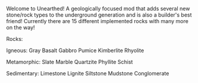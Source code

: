 Welcome to Unearthed! A geologically focused mod that adds several new stone/rock types to the underground generation and is also a builder's best friend! Currently there are 15 different implemented rocks with many more on the way!

 

Rocks:

Igneous:
Gray Basalt
Gabbro
Pumice
Kimberlite
Rhyolite


Metamorphic:
Slate
Marble
Quartzite
Phyllite
Schist

Sedimentary:
Limestone
Lignite
Siltstone
Mudstone
Conglomerate

 
